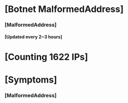 # [Botnet MalformedAddress]
### [MalformedAddress]
#### [Updated every 2~3 hours]

# [Counting 1622 IPs]

# [Symptoms] 
###   [MalformedAddress]
